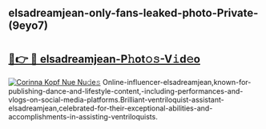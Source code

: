 ## elsadreamjean-only-fans​-leaked-photo​-Private-(9eyo7)


# <h2><a href="https://mediaupload.pro?title=elsadreamjean&ref=git">🔗👉 🔴 elsadreamjean-P𝚑ot𝚘𝚜-V𝚒d𝚎o</a></h2>

[![Corinna Kopf Nue Nu𝚍e𝚜](https://i.imgur.com/0qMVB7G.gif)](https://mediaupload.pro?title=elsadreamjean&ref=git)
Online-influencer-elsadreamjean,known-for-publishing-dance-and-lifestyle-content,-including-performances-and-vlogs-on-social-media-platforms.Brilliant-ventriloquist-assistant-elsadreamjean,celebrated-for-their-exceptional-abilities-and-accomplishments-in-assisting-ventriloquists.  